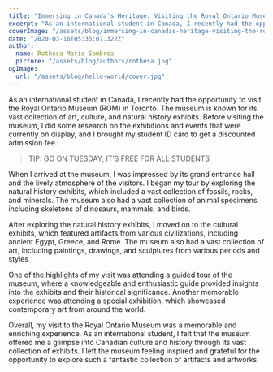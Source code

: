 ```yaml
---
title: "Immersing in Canada's Heritage: Visiting the Royal Ontario Museum as an International Student"
excerpt: "As an international student in Canada, I recently had the opportunity to visit the Royal Ontario Museum (ROM) in Toronto. The museum is known for its vast collection of art, culture, and natural history exhibits. Before visiting the museum, I did some research on the exhibitions and events that were currently on display, and I brought my student ID card to get a discounted admission fee. "
coverImage: "/assets/blog/immersing-in-canadas-heritage-visiting-the-royal-ontario-museum-as-an-international-student/cover.jpg"
date: "2020-03-16T05:35:07.322Z"
author:
  name: Rothesa Marie Sombrea
  picture: "/assets/blog/authors/rothesa.jpg"
ogImage:
  url: "/assets/blog/hello-world/cover.jpg"
---
```


As an international student in Canada, I recently had the opportunity to visit the Royal Ontario Museum (ROM) in Toronto. The museum is known for its vast collection of art, culture, and natural history exhibits. Before visiting the museum, I did some research on the exhibitions and events that were currently on display, and I brought my student ID card to get a discounted admission fee.

>TIP: GO ON TUESDAY, IT’S FREE FOR ALL STUDENTS

When I arrived at the museum, I was impressed by its grand entrance hall and the lively atmosphere of the visitors. I began my tour by exploring the natural history exhibits, which included a vast collection of fossils, rocks, and minerals. The museum also had a vast collection of animal specimens, including skeletons of dinosaurs, mammals, and birds.

After exploring the natural history exhibits, I moved on to the cultural exhibits, which featured artifacts from various civilizations, including ancient Egypt, Greece, and Rome. The museum also had a vast collection of art, including paintings, drawings, and sculptures from various periods and styles

One of the highlights of my visit was attending a guided tour of the museum, where a knowledgeable and enthusiastic guide provided insights into the exhibits and their historical significance. Another memorable experience was attending a special exhibition, which showcased contemporary art from around the world.

Overall, my visit to the Royal Ontario Museum was a memorable and enriching experience. As an international student, I felt that the museum offered me a glimpse into Canadian culture and history through its vast collection of exhibits. I left the museum feeling inspired and grateful for the opportunity to explore such a fantastic collection of artifacts and artworks.
